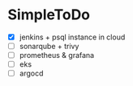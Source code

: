 # SimpleToDo

- [x] jenkins + psql instance in cloud
- [ ] sonarqube + trivy 
- [ ] prometheus & grafana
- [ ] eks
- [ ] argocd

